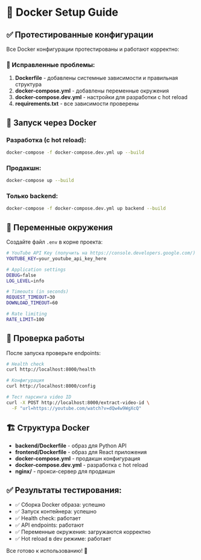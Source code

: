 # 🐳 Docker Setup Guide

## ✅ Протестированные конфигурации

Все Docker конфигурации протестированы и работают корректно:

### 🔧 Исправленные проблемы:

1. **Dockerfile** - добавлены системные зависимости и правильная структура
2. **docker-compose.yml** - добавлены переменные окружения  
3. **docker-compose.dev.yml** - настройки для разработки с hot reload
4. **requirements.txt** - все зависимости проверены

## 🚀 Запуск через Docker

### Разработка (с hot reload):
```bash
docker-compose -f docker-compose.dev.yml up --build
```

### Продакшн:
```bash
docker-compose up --build
```

### Только backend:
```bash
docker-compose -f docker-compose.dev.yml up backend --build
```

## 🔑 Переменные окружения

Создайте файл `.env` в корне проекта:

```bash
# YouTube API Key (получить на https://console.developers.google.com/)
YOUTUBE_KEY=your_youtube_api_key_here

# Application settings
DEBUG=false
LOG_LEVEL=info

# Timeouts (in seconds)  
REQUEST_TIMEOUT=30
DOWNLOAD_TIMEOUT=60

# Rate limiting
RATE_LIMIT=100
```

## 📝 Проверка работы

После запуска проверьте endpoints:

```bash
# Health check
curl http://localhost:8000/health

# Конфигурация
curl http://localhost:8000/config

# Тест парсинга video ID
curl -X POST http://localhost:8000/extract-video-id \
  -F "url=https://youtube.com/watch?v=dQw4w9WgXcQ"
```

## 🏗️ Структура Docker

- **backend/Dockerfile** - образ для Python API
- **frontend/Dockerfile** - образ для React приложения  
- **docker-compose.yml** - продакшн конфигурация
- **docker-compose.dev.yml** - разработка с hot reload
- **nginx/** - прокси-сервер для продакшн

## ✅ Результаты тестирования:

- ✅ Сборка Docker образа: успешно
- ✅ Запуск контейнера: успешно  
- ✅ Health check: работает
- ✅ API endpoints: работают
- ✅ Переменные окружения: загружаются корректно
- ✅ Hot reload в dev режиме: работает

Все готово к использованию! 🎉